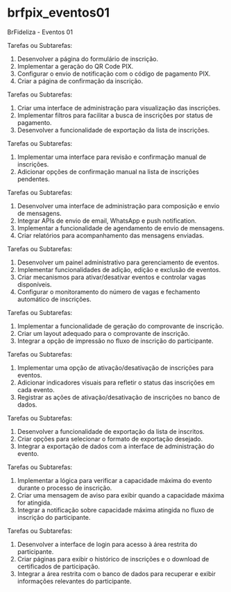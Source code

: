 # brfpix_eventos01
BrFideliza - Eventos 01


Tarefas ou Subtarefas:
1. Desenvolver a página do formulário de inscrição.
2. Implementar a geração do QR Code PIX.
3. Configurar o envio de notificação com o código de pagamento PIX.
4. Criar a página de confirmação da inscrição.

Tarefas ou Subtarefas:
1. Criar uma interface de administração para visualização das inscrições.
2. Implementar filtros para facilitar a busca de inscrições por status de pagamento.
3. Desenvolver a funcionalidade de exportação da lista de inscrições.

Tarefas ou Subtarefas:
1. Implementar uma interface para revisão e confirmação manual de inscrições.
2. Adicionar opções de confirmação manual na lista de inscrições pendentes.

Tarefas ou Subtarefas:
1. Desenvolver uma interface de administração para composição e envio de mensagens.
2. Integrar APIs de envio de email, WhatsApp e push notification.
3. Implementar a funcionalidade de agendamento de envio de mensagens.
4. Criar relatórios para acompanhamento das mensagens enviadas.

Tarefas ou Subtarefas:
1. Desenvolver um painel administrativo para gerenciamento de eventos.
2. Implementar funcionalidades de adição, edição e exclusão de eventos.
3. Criar mecanismos para ativar/desativar eventos e controlar vagas disponíveis.
4. Configurar o monitoramento do número de vagas e fechamento automático de
inscrições.

Tarefas ou Subtarefas:
1. Implementar a funcionalidade de geração do comprovante de inscrição.
2. Criar um layout adequado para o comprovante de inscrição.
3. Integrar a opção de impressão no fluxo de inscrição do participante.

Tarefas ou Subtarefas:
1. Implementar uma opção de ativação/desativação de inscrições para eventos.
2. Adicionar indicadores visuais para refletir o status das inscrições em cada evento.
3. Registrar as ações de ativação/desativação de inscrições no banco de dados.

Tarefas ou Subtarefas:
1. Desenvolver a funcionalidade de exportação da lista de inscritos.
2. Criar opções para selecionar o formato de exportação desejado.
3. Integrar a exportação de dados com a interface de administração do evento.

Tarefas ou Subtarefas:
1. Implementar a lógica para verificar a capacidade máxima do evento durante o processo
de inscrição.
2. Criar uma mensagem de aviso para exibir quando a capacidade máxima for atingida.
3. Integrar a notificação sobre capacidade máxima atingida no fluxo de inscrição do
participante.

Tarefas ou Subtarefas:
1. Desenvolver a interface de login para acesso à área restrita do participante.
2. Criar páginas para exibir o histórico de inscrições e o download de certificados de
participação.
3. Integrar a área restrita com o banco de dados para recuperar e exibir informações
relevantes do participante.
